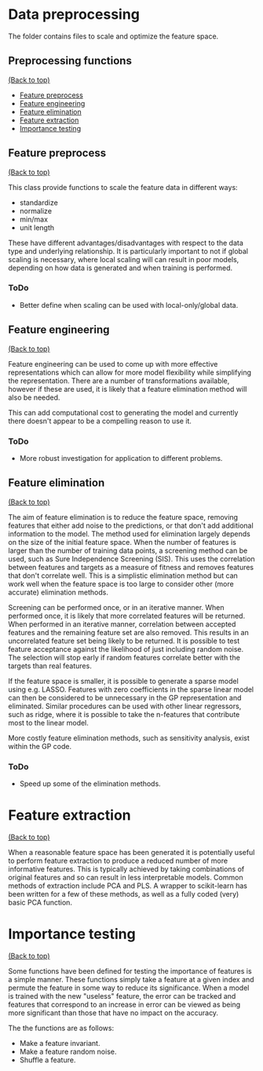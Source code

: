 # Data preprocessing

The folder contains files to scale and optimize the feature space.

## Preprocessing functions

[(Back to top)](#data-preprocessing)

-   [Feature preprocess](#feature-preprocess)
-   [Feature engineering](#feature-engineering)
-   [Feature elimination](#feature-elimination)
-   [Feature extraction](#feature-extraction)
-   [Importance testing](#importance-testing)

## Feature preprocess

[(Back to top)](#data-preprocessing)

This class provide functions to scale the feature data in different ways:

-   standardize
-   normalize
-   min/max
-   unit length

These have different advantages/disadvantages with respect to the data type and underlying relationship. It is particularly important to not if global scaling is necessary, where local scaling will can result in poor models, depending on how data is generated and when training is performed.

### ToDo

-   Better define when scaling can be used with local-only/global data.

## Feature engineering

[(Back to top)](#data-preprocessing)

Feature engineering can be used to come up with more effective representations which can allow for more model flexibility while simplifying the representation. There are a number of transformations available, however if these are used, it is likely that a feature elimination method will also be needed.

This can add computational cost to generating the model and currently there doesn't appear to be a compelling reason to use it.

### ToDo

-   More robust investigation for application to different problems.

## Feature elimination

[(Back to top)](#data-preprocessing)

The aim of feature elimination is to reduce the feature space, removing features that either add noise to the predictions, or that don't add additional information to the model. The method used for elimination largely depends on the size of the initial feature space. When the number of features is larger than the number of training data points, a screening method can be used, such as Sure Independence Screening (SIS). This uses the correlation between features and targets as a measure of fitness and removes features that don't correlate well. This is a simplistic elimination method but can work well when the feature space is too large to consider other (more accurate) elimination methods.

Screening can be performed once, or in an iterative manner. When performed once, it is likely that more correlated features will be returned. When performed in an iterative manner, correlation between accepted features and the remaining feature set are also removed. This results in an uncorrelated feature set being likely to be returned. It is possible to test feature acceptance against the likelihood of just including random noise. The selection will stop early if random features correlate better with the targets than real features.

If the feature space is smaller, it is possible to generate a sparse model using e.g. LASSO. Features with zero coefficients in the sparse linear model can then be considered to be unnecessary in the GP representation and eliminated. Similar procedures can be used with other linear regressors, such as ridge, where it is possible to take the n-features that contribute most to the linear model.

More costly feature elimination methods, such as sensitivity analysis, exist within the GP code.

### ToDo

-   Speed up some of the elimination methods.

# Feature extraction

[(Back to top)](#data-preprocessing)

When a reasonable feature space has been generated it is potentially useful to perform feature extraction to produce a reduced number of more informative features. This is typically achieved by taking combinations of original features and so can result in less interpretable models. Common methods of extraction include PCA and PLS. A wrapper to scikit-learn has been written for a few of these methods, as well as a fully coded (very) basic PCA function.

# Importance testing

[(Back to top)](#data-preprocessing)

Some functions have been defined for testing the importance of features is a simple manner. These functions simply take a feature at a given index and permute the feature in some way to reduce its significance. When a model is trained with the new "useless" feature, the error can be tracked and features that correspond to an increase in error can be viewed as being more significant than those that have no impact on the accuracy.

The the functions are as follows:

-   Make a feature invariant.
-   Make a feature random noise.
-   Shuffle a feature.
